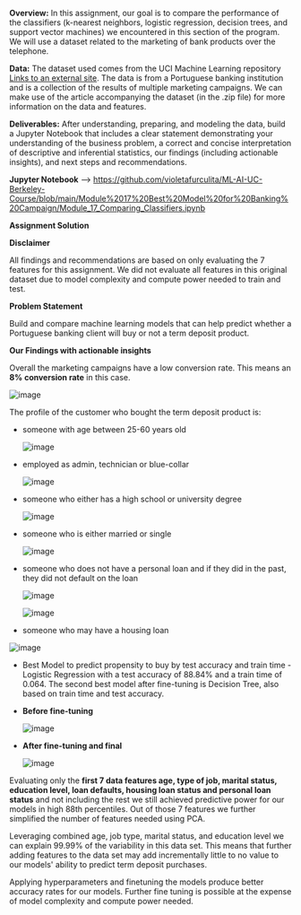 **Overview:**
In this assignment, our goal is to compare the performance of the classifiers (k-nearest neighbors, logistic regression, decision trees, and support vector machines) we encountered in this section of the program. We will use a dataset related to the marketing of bank products over the telephone.

**Data:**
The dataset used comes from the UCI Machine Learning repository [Links to an external site](https://archive.ics.uci.edu/dataset/222/bank+marketing). The data is from a Portuguese banking institution and is a collection of the results of multiple marketing campaigns. We can make use of the article accompanying the dataset (in the .zip file) for more information on the data and features.

**Deliverables:**
After understanding, preparing, and modeling the data, build a Jupyter Notebook that includes a clear statement demonstrating your understanding of the business problem, a correct and concise interpretation of descriptive and inferential statistics, our findings (including actionable insights), and next steps and recommendations.

**Jupyter Notebook** --> 
https://github.com/violetafurculita/ML-AI-UC-Berkeley-Course/blob/main/Module%2017%20Best%20Model%20for%20Banking%20Campaign/Module_17_Comparing_Classifiers.ipynb


**Assignment Solution**

**Disclaimer**

All findings and recommendations are based on only evaluating the 7 features for this assignment. We did not evaluate all features in this original dataset due to model complexity and compute power needed to train and test.

**Problem Statement**

Build and compare machine learning models that can help predict whether a Portuguese banking client will buy or not a term deposit product.

**Our Findings with actionable insights**

Overall the marketing campaigns have a low conversion rate. This means an **8% conversion rate** in this case.

![image](https://github.com/violetafurculita/ML-AI-UC-Berkeley-Course/assets/147281922/f6aa1d0d-e504-4733-ad66-18f1093f4ea0)


The profile of the customer who bought the term deposit product is:

* someone with age between 25-60 years old
  
  ![image](https://github.com/violetafurculita/ML-AI-UC-Berkeley-Course/assets/147281922/0ea18e90-240a-4721-9238-935c66397b39)

* employed as admin, technician or blue-collar

  ![image](https://github.com/violetafurculita/ML-AI-UC-Berkeley-Course/assets/147281922/bec74d63-a3f0-4b2c-8a9f-e2e0eacc1b00)

* someone who either has a high school or university degree

  ![image](https://github.com/violetafurculita/ML-AI-UC-Berkeley-Course/assets/147281922/0f165fa7-8e3a-49c0-aa10-22b2c5afdd59)

* someone who is either married or single

  ![image](https://github.com/violetafurculita/ML-AI-UC-Berkeley-Course/assets/147281922/45c46a4f-9ae1-4f02-9ad1-37b8790415ec)

* someone who does not have a personal loan and if they did in the past, they did not default on the loan
  
  ![image](https://github.com/violetafurculita/ML-AI-UC-Berkeley-Course/assets/147281922/c4a69a7e-63a9-45f6-b752-18b06fb1548a)


  ![image](https://github.com/violetafurculita/ML-AI-UC-Berkeley-Course/assets/147281922/9e757a18-8480-4a61-876e-ed9534a85acc)


* someone who may have a housing loan
  
![image](https://github.com/violetafurculita/ML-AI-UC-Berkeley-Course/assets/147281922/b58cfaee-92fc-4570-9b16-517b6685ec47)

* Best Model to predict propensity to buy by test accuracy and train time - Logistic Regression with a test accuracy of 88.84% and a train time of 0.064. The second best model after fine-tuning is Decision Tree, also based on train time and test accuracy.
* **Before fine-tuning**
  
  ![image](https://github.com/violetafurculita/ML-AI-UC-Berkeley-Course/assets/147281922/e947dcec-306a-4489-aa31-1669788432d6)

* **After fine-tuning and final**
  
  ![image](https://github.com/violetafurculita/ML-AI-UC-Berkeley-Course/assets/147281922/8b697f07-f2ac-4259-b21a-ae7f50595d51)

Evaluating only the **first 7 data features age, type of job, marital status, education level, loan defaults, housing loan status and personal loan status** and not including the rest we still achieved predictive power for our models in high 88th percentiles. Out of those 7 features we further simplified the number of features needed using PCA.

Leveraging combined age, job type, marital status, and education level we can explain 99.99% of the variability in this data set. This means that further adding features to the data set may add incrementally little to no value to our models' ability to predict term deposit purchases.

Applying hyperparameters and finetuning the models produce better accuracy rates for our models. Further fine tuning is possible at the expense of model complexity and compute power needed.
